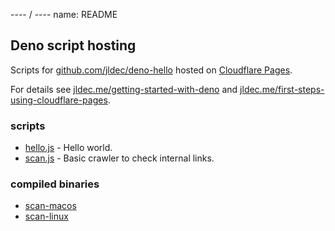 ---- / ----
name: README

## Deno script hosting

Scripts for [github.com/jldec/deno-hello](https://github.com/jldec/deno-hello/) hosted on [Cloudflare Pages](https://pages.cloudflare.com).

For details see [jldec.me/getting-started-with-deno](https://jldec.me/getting-started-with-deno) and [jldec.me/first-steps-using-cloudflare-pages](https://jldec.me/first-steps-using-cloudflare-pages).

### scripts

- [hello.js](hello.js) - Hello world.
- [scan.js](scan.js) - Basic crawler to check internal links.

### compiled binaries

- [scan-macos](scan-macos)
- [scan-linux](scan-linux)
